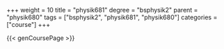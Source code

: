 +++
weight = 10
title = "physik681"
degree = "bsphysik2"
parent = "physik680"
tags = ["bsphysik2", "physik681", "physik680"]
categories = ["course"]
+++

{{< genCoursePage >}}
